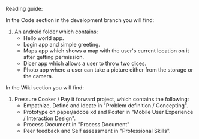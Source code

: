 Reading guide:

In the Code section in the development branch you will find:

1. An android folder which contains:
    - Hello world app.
    - Login app and simple greeting.
    - Maps app which shows a map with the user's current location on it after getting permission.
    - Dicer app which allows a user to throw two dices.
    - Photo app where a user can take a picture either from the storage or the camera.


In the Wiki section you will find:

1. Pressure Cooker / Pay it forward project, which contains the following:
    - Empathize, Define and Ideate in "Problem definition / Concepting".
    - Prototype on paper/adobe xd and Poster in "Mobile User Experience / Interaction Design".
    - Process Document in "Process Document"
    - Peer feedback and Self assessment in "Professional Skills".
